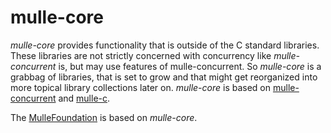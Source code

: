 # mulle-core

*mulle-core* provides functionality that is outside of the C standard libraries.
These libraries are not strictly concerned with concurrency like *mulle-concurrent* is,
but may use features of mulle-concurrent. So *mulle-core* is a grabbag of libraries, that
is set to grow and that might get reorganized into more topical library 
collections later on.
*mulle-core* is based on [mulle-concurrent](//github.com/mulle-concurrent) and 
[mulle-c](//github.com/mulle-c). 

The [MulleFoundation](https://MulleFoundation.github.io) is based on *mulle-core*.

